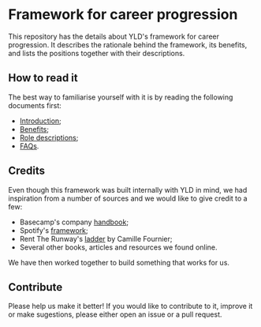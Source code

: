 # Framework for career progression

This repository has the details about YLD's framework for career progression. It
describes the rationale behind the framework, its benefits, and lists the
positions together with their descriptions.

## How to read it

The best way to familiarise yourself with it is by reading the following
documents first:

- [Introduction](Intro.md);
- [Benefits](Benefits.md);
- [Role descriptions](Roles.md);
- [FAQs](FAQs.md).

## Credits

Even though this framework was built internally with YLD in mind, we had
inspiration from a number of sources and we would like to give credit to a few:

- Basecamp's company [handbook][1];
- Spotify's [framework][2];
- Rent The Runway's [ladder][3] by Camille Fournier;
- Several other books, articles and resources we found online.

We have then worked together to build something that works for us.

## Contribute

Please help us make it better! If you would like to contribute to it, improve it
or make sugestions, please either open an issue or a pull request.

[1]: https://github.com/basecamp/handbook
[2]: https://labs.spotify.com/2016/02/15/spotify-technology-career-steps/
[3]: http://dresscode.renttherunway.com/blog/ladder
